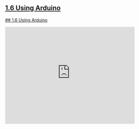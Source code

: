 
## [1.6 Using Arduino](https://123d.circuits.io/circuits/996751-1-6-using-arduino/embed#breadboard)

<a href="https://123d.circuits.io/circuits/996751-1-6-using-arduino/embed#breadboard" target="_blank">## 1.6 Using Arduino</a>




<iframe width="420" height="315" src="http://www.youtube.com/embed/dQw4w9WgXcQ" frameborder="0" allowfullscreen></iframe>
